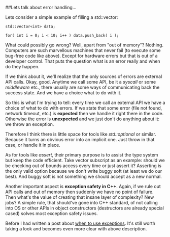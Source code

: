 
##Lets talk about error handling...

  Lets consider a simple example of filling a std::vector:


    std::vector<int> data;
    
    for( int i = 0; i < 10; i++ ) data.push_back( i );


  What could possibly go wrong? Well, apart from "out of memory"? Nothing. Computers are such
  marvellous machines that never fail (to execute some bug-free code like above). Except for
  hardware errors but that is out of a developer control. That puts the question what is an 
  error really and when do they happen.

  If we think about it, we'll realize that the only sources of errors are external API calls.
  Okay, good. Anytime we call some API, be it a *syscall* or some *middleware* etc., there usually
  are some ways of communicating back the success state. And we have a choice what to do with it.

  So this is what I'm trying to tell: every time we call an external API we have a choice of
  what to do with errors. If we state that some error (file not found, network timeout, etc.) is
  **expected** then we handle it right there in the code. Otherwise the error is **unexpected** 
  and we just don't do anything about it: we throw an exception.

  Therefore I think there is little space for tools like *std::optional* or similar. Because it
  turns an obvious error into an implicit one. Just throw in that case, or handle it in place.

  As for tools like *assert*, their primary purpose is to assist the type system but keep the code
  efficient. Take vector subscript as an example: should we be checking out of bounds access every
  time or just assert it? Asserting is the only valid option because we don't write buggy soft 
  (at least we do our best). And buggy soft is not something we should accept as a new normal.

  Another important aspect is **exception safety in C++**. Again, if we rule out API calls and out 
  of memory then suddenly we have no point of failure. Then what's the value of creating that 
  insane layer of complexity? New jobs? A simple rule, that should've gone into C++ standard, 
  of not calling into OS or other APIs in object constructors (destructors are already special 
  cased) solves most exception safety issues.

  Before I had written a post about [when to use exceptions](exceptions.html). It's still worth
  taking a look and becomes even more clear with above description.


